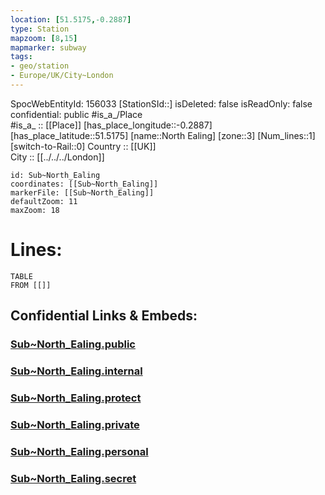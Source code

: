 ```yaml
---
location: [51.5175,-0.2887] 
type: Station 
mapzoom: [8,15] 
mapmarker: subway 
tags:
- geo/station
- Europe/UK/City~London
---
```

SpocWebEntityId: 156033
[StationSId::] 
isDeleted: false
isReadOnly: false
confidential: public
#is_a_/Place  
#is_a_ :: [[Place]] 
[has_place_longitude::-0.2887] 
[has_place_latitude::51.5175] 
[name::North Ealing] 
[zone::3] 
[Num_lines::1] 
[switch-to-Rail::0] 
Country :: [[UK]]  
City :: [[../../../London]]  


```leaflet
id: Sub~North_Ealing
coordinates: [[Sub~North_Ealing]] 
markerFile: [[Sub~North_Ealing]] 
defaultZoom: 11 
maxZoom: 18
```


# Lines: 
```dataview
TABLE 
FROM [[]] 
```


## Confidential Links & Embeds: 

### [Sub~North_Ealing.public](/_public/\Earth\Continent\Europe\Europe~North\UK\England\Regions~England\London,Greater\cities~GreaterLondon\Underground\StationSub~North_Ealing.public.md) 

### [Sub~North_Ealing.internal](/_internal/\Earth\Continent\Europe\Europe~North\UK\England\Regions~England\London,Greater\cities~GreaterLondon\Underground\StationSub~North_Ealing.internal.md) 

### [Sub~North_Ealing.protect](/_protect/\Earth\Continent\Europe\Europe~North\UK\England\Regions~England\London,Greater\cities~GreaterLondon\Underground\StationSub~North_Ealing.protect.md) 

### [Sub~North_Ealing.private](/_private/\Earth\Continent\Europe\Europe~North\UK\England\Regions~England\London,Greater\cities~GreaterLondon\Underground\StationSub~North_Ealing.private.md) 

### [Sub~North_Ealing.personal](/_personal/\Earth\Continent\Europe\Europe~North\UK\England\Regions~England\London,Greater\cities~GreaterLondon\Underground\StationSub~North_Ealing.personal.md) 

### [Sub~North_Ealing.secret](/_secret/\Earth\Continent\Europe\Europe~North\UK\England\Regions~England\London,Greater\cities~GreaterLondon\Underground\StationSub~North_Ealing.secret.md)

